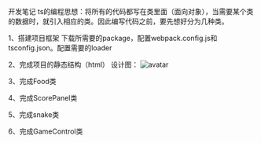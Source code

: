 开发笔记
ts的编程思想：将所有的代码都写在类里面（面向对象），当需要某个类的数据时，就引入相应的类。因此编写代码之前，要先想好分为几种类。


1、搭建项目框架
    下载所需要的package，配置webpack.config.js和tsconfig.json。配置需要的loader

2、完成项目的静态结构（html）
设计图：
![avatar](/src/images/designDrawing.jpg)

3、完成Food类

4、完成ScorePanel类

5、完成snake类

6、完成GameControl类
